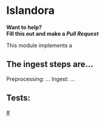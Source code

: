 # Islandora
**Want to help?**<br/>
**Fill this out and make a _Pull Request_**<br/>

This module implements a

## The ingest steps are...

Preprocessing: ...
Ingest: ...

## Tests:
[#](#)
